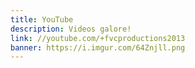 ```yaml
---
title: YouTube
description: Videos galore!
link: //youtube.com/+fvcproductions2013
banner: https://i.imgur.com/64Znjll.png
---
```


